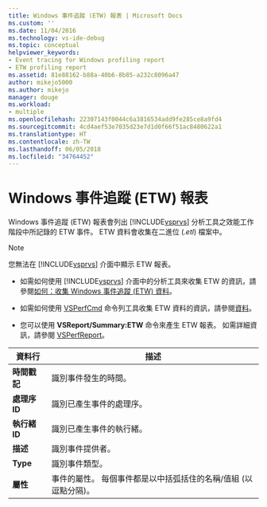 ```yaml
---
title: Windows 事件追蹤 (ETW) 報表 | Microsoft Docs
ms.custom: ''
ms.date: 11/04/2016
ms.technology: vs-ide-debug
ms.topic: conceptual
helpviewer_keywords:
- Event tracing for Windows profiling report
- ETW profiling report
ms.assetid: 81e88162-b88a-40b6-8b85-a232c8096a47
author: mikejo5000
ms.author: mikejo
manager: douge
ms.workload:
- multiple
ms.openlocfilehash: 22307143f0044c6a3816534add9fe285ce8a9fd4
ms.sourcegitcommit: 4cd4aef53e7035d23e7d1d0f66f51ac8480622a1
ms.translationtype: HT
ms.contentlocale: zh-TW
ms.lasthandoff: 06/05/2018
ms.locfileid: "34764452"
---
```

# <a name="event-tracing-for-windows-etw-report"></a>Windows 事件追蹤 (ETW) 報表
Windows 事件追蹤 (ETW) 報表會列出 [!INCLUDE[vsprvs](../code-quality/includes/vsprvs_md.md)] 分析工具之效能工作階段中所記錄的 ETW 事件。 ETW 資料會收集在二進位 (.*etl*) 檔案中。  
  
> [!NOTE]
>  您無法在 [!INCLUDE[vsprvs](../code-quality/includes/vsprvs_md.md)] 介面中顯示 ETW 報表。  
  
-   如需如何使用 [!INCLUDE[vsprvs](../code-quality/includes/vsprvs_md.md)] 介面中的分析工具來收集 ETW 的資訊，請參閱[如何：收集 Windows 事件追蹤 (ETW) 資料](../profiling/how-to-collect-event-tracing-for-windows-etw-data.md)。  
  
-   如需如何使用 [VSPerfCmd](../profiling/vsperfcmd.md) 命令列工具收集 ETW 資料的資訊，請參閱[資料](../profiling/events-vsperfcmd.md)。  
  
-   您可以使用 **VSReport/Summary:ETW** 命令來產生 ETW 報表。 如需詳細資訊，請參閱 [VSPerfReport](../profiling/vsperfreport.md)。  
  
|資料行|描述|  
|------------|-----------------|  
|**時間戳記**|識別事件發生的時間。|  
|**處理序 ID**|識別已產生事件的處理序。|  
|**執行緒 ID**|識別已產生事件的執行緒。|  
|**描述**|識別事件提供者。|  
|**Type**|識別事件類型。|  
|**屬性**|事件的屬性。 每個事件都是以中括弧括住的名稱/值組 (以逗點分隔)。|